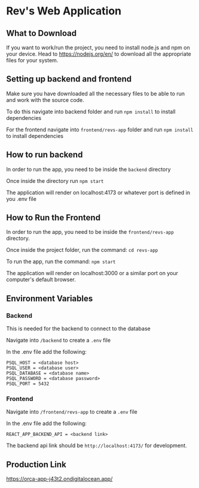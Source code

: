 # Rev's Web Application

## What to Download
If you want to work/run the project, you need to install node.js and npm on your device.  Head to https://nodejs.org/en/ to download all the appropriate files for your system.

## Setting up backend and frontend
Make sure you have downloaded all the necessary files to be able to run and work with the source code.

To do this navigate into backend folder and run ```npm install``` to install dependencies

For the frontend navigate into ```frontend/revs-app``` folder and run ```npm install``` to install dependencies
## How to run backend
In order to run the app, you need to be inside the ```backend``` directory

Once inside the directory run ```npm start```

The application will render on localhost:4173 or whatever port is defined in you .env file

## How to Run the Frontend
In order to run the app, you need to be inside the ```frontend/revs-app``` directory.

Once inside the project folder, run the command: ```cd revs-app```


To run the app, run the command: ```npm start```

The application will render on localhost:3000 or a similar port on your computer's default browser.

## Environment Variables
### Backend
This is needed for the backend to connect to the database

Navigate into ```/backend``` to create a ```.env``` file

In the .env file add the following:

```
PSQL_HOST = <database host>
PSQL_USER = <database user>
PSQL_DATABASE = <database name>
PSQL_PASSWORD = <database password>
PSQL_PORT = 5432
```

### Frontend
Navigate into ```/frontend/revs-app``` to create a ```.env``` file

In the .env file add the following:

```
REACT_APP_BACKEND_API = <backend link>
```

The backend api link should be ```http://localhost:4173/``` for development. 

## Production Link
https://orca-app-j43t2.ondigitalocean.app/
